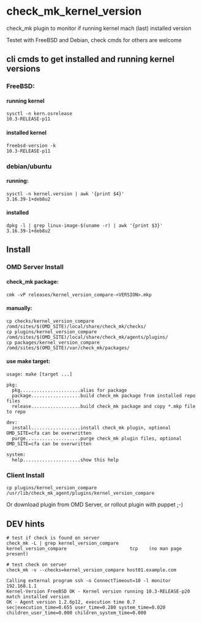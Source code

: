 # check_mk_kernel_version

check_mk plugin to monitor if running kernel mach (last) installed version

Testet with FreeBSD and Debian, check cmds for others are welcome

## cli cmds to get installed and running kernel versions
### FreeBSD:
#### running kernel

    sysctl -n kern.osrelease 
    10.3-RELEASE-p11

#### installed kernel

    freebsd-version -k 
    10.3-RELEASE-p11

### debian/ubuntu
#### running:

    sysctl -n kernel.version | awk '{print $4}'
    3.16.39-1+deb8u2

#### installed 

    dpkg -l | grep linux-image-$(uname -r) | awk '{print $3}'
    3.16.39-1+deb8u2


## Install

### OMD Server Install

#### check_mk package:
```
cmk -vP releases/kernel_version_compare-<VERSION>.mkp
```

#### manually:
```
cp checks/kernel_version_compare /omd/sites/$(OMD_SITE)/local/share/check_mk/checks/
cp plugins/kernel_version_compare /omd/sites/$(OMD_SITE)/local/share/check_mk/agents/plugins/
cp packages/kernel_version_compare /omd/sites/$(OMD_SITE)/var/check_mk/packages/
```  

#### use make target:
```
usage: make [target ...]

pkg:
  pkg......................alias for package
  package..................build check_mk package from installed repo files
  release..................build check_mk package and copy *.mkp file to repo

dev:
  install..................install check_mk plugin, optional OMD_SITE=cfa can be overwritten
  purge....................purge check_mk plugin files, optional OMD_SITE=cfa can be overwritten

system:
  help.....................show this help
```

### Client Install
```
cp plugins/kernel_version_compare /usr/lib/check_mk_agent/plugins/kernel_version_compare
```
Or download plugin from OMD Server, or rollout plugin with puppet ;-)


## DEV hints

```
# test if check is found on server
check_mk -L | grep kernel_version_compare
kernel_version_compare                       tcp    (no man page present)

# test check on server
check_mk -v --checks=kernel_version_compare host01.example.com

Calling external program ssh -o ConnectTimeout=10 -l monitor 192.168.1.1
Kernel-Version FreeBSD OK - Kernel version running 10.3-RELEASE-p20 match installed version
OK - Agent version 1.2.6p12, execution time 0.7 sec|execution_time=0.655 user_time=0.280 system_time=0.020 children_user_time=0.000 children_system_time=0.000

```

